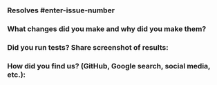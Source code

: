 ### Resolves #enter-issue-number

### What changes did you make and why did you make them?

### Did you run tests? Share screenshot of results:

### How did you find us? (GitHub, Google search, social media, etc.):

<!---ABOUT RUNNING TESTS :->
- Directions in the /docs
- Run unit tests
- Run Cypress tests if required for contribution.
- Tests are not required to pass. 

<!--- PR CHECKLIST: —>
Before submitting, check that you have completed the following tasks:
- [ ] Answered the questions above.
- [ ] Enabled "Allow edits and access to secrets by maintainers" on this PR.
- [ ] If applicable, include images in the description.
After submitting, please be available for discussion. Thank you!

